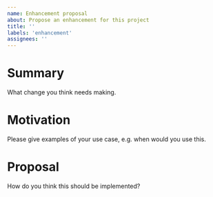 ```yaml
---
name: Enhancement proposal
about: Propose an enhancement for this project
title: ''
labels: 'enhancement'
assignees: ''
---
```

# Summary

What change you think needs making.

# Motivation

Please give examples of your use case, e.g. when would you use this.

# Proposal

How do you think this should be implemented?